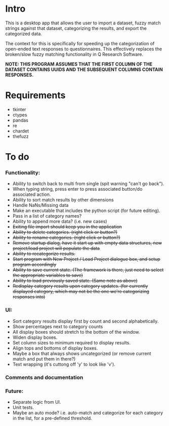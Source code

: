 # Intro

This is a desktop app that allows the user to import a dataset, fuzzy match strings against that dataset, categorizing the results, and export the categorized data.

The context for this is specifically for speeding up the categorization of open-ended text responses to questionnaires. This effectively replaces the broken/slow fuzzy matching functionality in Q Research Software.

**NOTE: THIS PROGRAM ASSUMES THAT THE FIRST COLUMN OF THE DATASET CONTAINS UUIDS AND THE SUBSEQUENT COLUMNS CONTAIN RESPONSES.**

# Requirements

- tkinter
- ctypes
- pandas
- re
- chardet
- thefuzz

# To do

### Functionality:

- Ability to switch back to multi from single (spit warning "can't go back").
- When typing string, press enter to press associated button/do associated action.
- Ability to sort match results by other dimensions
- Handle NaNs/Missing data
- Make an executable that includes the python script (for future editing).
- Pass in a list of category names?
- Ability to append more data? (i.e. new cases)
- ~~Exiting file import should keep you in the application~~
- ~~Ability to delete categories. (right click or button?)~~
- ~~Ability to rename categories. (right click or button?)~~
- ~~Remove startup dialog, have it start up with empty data structures, new project/load project will populate the data~~
- ~~Ability to recategorize results.~~
- ~~Start program with New Project / Load Project dialogue box, and setup program accordingly~~
- ~~Ability to save current state. (The framework is there, just need to select the appropriate variables to save)~~
- ~~Ability to load previously saved state. (Same note as above)~~
- ~~Redisplay category results upon category updates. (for currently displayed category, which may not be the one we're categorizing responses into)~~

### UI:

- Sort category results display first by count and second alphabetically.
- Show percentages next to category counts
- All display boxes should stretch to the bottom of the window.
- Widen display boxes.
- Set column sizes to minimum required to display results.
- Align tops and bottoms of display boxes.
- Maybe a box that always shows uncategorized (or remove current match and put them in there?)
- Text wrapping (it's cuttong off 'y' to look like 'v').

### Comments and documentation

### Future:

- Separate logic from UI.
- Unit tests.
- Maybe an auto mode? i.e. auto-match and categorize for each category in the list, for a pre-defined threshold.
